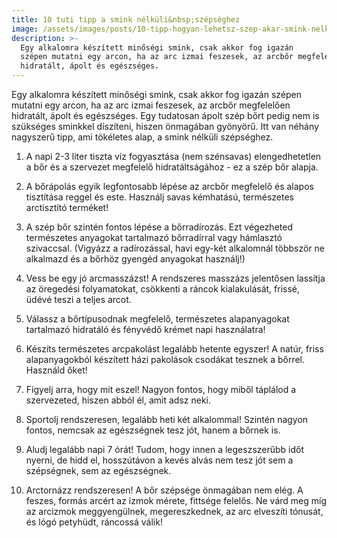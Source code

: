 ```yaml
---
title: 10 tuti tipp a smink nélküli&nbsp;szépséghez
image: /assets/images/posts/10-tipp-hogyan-lehetsz-szep-akar-smink-nelkul-is-social.jpg
description: >-
  Egy alkalomra készített minőségi smink, csak akkor fog igazán
  szépen mutatni egy arcon, ha az arc izmai feszesek, az arcbőr megfelelően
  hidratált, ápolt és egészséges.
---
```


Egy alkalomra készített minőségi smink, csak akkor fog igazán
szépen mutatni egy arcon, ha az arc izmai feszesek, az arcbőr megfelelően
hidratált, ápolt és egészséges. Egy tudatosan ápolt szép bőrt pedig nem is
szükséges sminkkel díszíteni, hiszen önmagában gyönyörű. Itt van néhány nagyszerű tipp,
ami tökéletes alap, a smink nélküli szépséghez.

1.  A napi 2-3 liter tiszta víz fogyasztása (nem szénsavas) elengedhetetlen a bőr
    és a szervezet megfelelő hidratáltságához - ez a szép bőr alapja.

2.  A bőrápolás egyik legfontosabb lépése az arcbőr megfelelő és alapos tisztítása
    reggel és este. Használj savas kémhatású, természetes arctisztító terméket!

3.  A szép bőr szintén fontos lépése a bőrradírozás. Ezt végezheted természetes
    anyagokat tartalmazó bőrradírral vagy hámlasztó szivaccsal. (Vigyázz a
    radírozással, havi egy-két alkalomnál többször ne alkalmazd és a bőrhöz gyengéd
    anyagokat használj!)

4.  Vess be egy jó arcmasszázst! A rendszeres masszázs jelentősen lassítja az öregedési                 folyamatokat, csökkenti a ráncok kialakulását, frissé, üdévé teszi a teljes arcot.

5.  Válassz a bőrtípusodnak megfelelő, természetes alapanyagokat tartalmazó
    hidratáló és fényvédő krémet napi használatra!

6.  Készíts természetes arcpakolást legalább hetente egyszer! A natúr, friss
    alapanyagokból készített házi pakolások csodákat tesznek a bőrrel. Használd
    őket!

7.  Figyelj arra, hogy mit eszel! Nagyon fontos, hogy miből táplálod a
    szervezeted, hiszen abból él, amit adsz neki.

8.  Sportolj rendszeresen, legalább heti két alkalommal! Szintén nagyon fontos,
    nemcsak az egészségnek tesz jót, hanem a bőrnek is.

9.  Aludj legalább napi 7 órát! Tudom, hogy innen a legeszszerűbb időt
    nyerni, de hidd el, hosszútávon a kevés alvás nem tesz jót sem a szépségnek,
    sem az egészségnek.

10. Arctornázz rendszeresen! A bőr szépsége önmagában nem elég. A feszes, formás
    arcért az izmok mérete, fittsége felelős. Ne várd meg míg az arcizmok meggyengülnek,
    megereszkednek, az arc elveszíti tónusát, és lógó petyhüdt, ráncossá válik!
